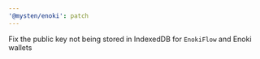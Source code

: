 ```yaml
---
'@mysten/enoki': patch
---
```


Fix the public key not being stored in IndexedDB for `EnokiFlow` and Enoki wallets
